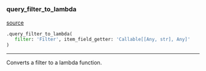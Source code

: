 #


### query_filter_to_lambda
[source](https://github.com/estudio89/estudio89/maestro-python/blob/master/maestro/core/query/utils.py/#L38)
```python
.query_filter_to_lambda(
   filter: 'Filter', item_field_getter: 'Callable[[Any, str], Any]'
)
```

---
Converts a filter to a lambda function.
